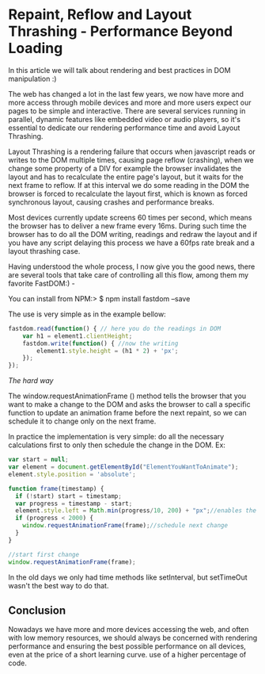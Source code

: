 # Repaint, Reflow and Layout Thrashing - Performance Beyond Loading

In this article we will talk about rendering and best practices in DOM manipulation :)

The web has changed a lot in the last few years, we now have more and more access through mobile devices and more and more users expect our pages to be simple and interactive. There are several services running in parallel, dynamic features like embedded video or audio players, so it's essential to dedicate our rendering performance time and avoid Layout Thrashing.

Layout Thrashing is a rendering failure that occurs when javascript reads or writes to the DOM multiple times, causing page reflow (crashing), when we change some property of a DIV for example the browser invalidates the layout and has to recalculate the entire page's layout, but it waits for the next frame to reflow. If at this interval we do some reading in the DOM the browser is forced to recalculate the layout first, which is known as forced synchronous layout, causing crashes and performance breaks.

Most devices currently update screens 60 times per second, which means the browser has to deliver a new frame every 16ms. During such time the browser has to do all the DOM writing, readings and redraw the layout and if you have any script delaying this process we have a 60fps rate break and a layout thrashing case.

Having understood the whole process, I now give you the good news, there are several tools that take care of controlling all this flow, among them my favorite FastDOM:) -

You can install from NPM:> $ npm install fastdom –save

The use is very simple as in the example bellow:

```javascript
fastdom.read(function() { // here you do the readings in DOM
    var h1 = element1.clientHeight;
    fastdom.write(function() { //now the writing
        element1.style.height = (h1 * 2) + 'px';
    });
});
```
*The hard way*

The window.requestAnimationFrame () method tells the browser that you want to make a change to the DOM and asks the browser to call a specific function to update an animation frame before the next repaint, so we can schedule it to change only on the next frame.

In practice the implementation is very simple:  do all the necessary calculations first to only then schedule the change in the DOM. Ex:

```javascript
var start = null;
var element = document.getElementById("ElementYouWantToAnimate");
element.style.position = 'absolute';

function frame(timestamp) {
  if (!start) start = timestamp;
  var progress = timestamp - start;  
  element.style.left = Math.min(progress/10, 200) + "px";//enables the change in DOM
  if (progress < 2000) {
    window.requestAnimationFrame(frame);//schedule next change
  }
}

//start first change
window.requestAnimationFrame(frame);
```
In the old days we only had time methods like setInterval, but setTimeOut wasn't the best way to do that.

## Conclusion
Nowadays we have more and more devices accessing the web, and often with low memory resources, we should always be concerned with rendering performance and ensuring the best possible performance on all devices, even at the price of a short learning curve. use of a higher percentage of code.